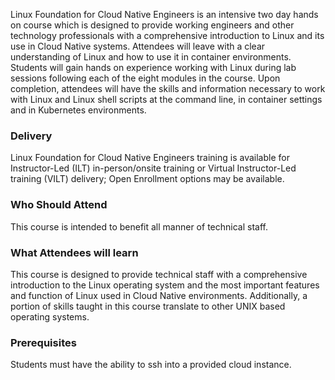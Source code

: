 <!-- Linux Foundation for Cloud Native Engineers-->

Linux Foundation for Cloud Native Engineers is an intensive two day hands on course which is designed to provide working engineers and other technology professionals with a comprehensive introduction to Linux and its use in Cloud Native systems. Attendees will leave with a clear understanding of Linux and how to use it in container environments. Students will gain hands on experience working with Linux during lab sessions following each of the eight modules in the course. Upon completion, attendees will have the skills and information necessary to work with Linux and Linux shell scripts at the command line, in container settings and in Kubernetes environments.


### Delivery

 Linux Foundation for Cloud Native Engineers training is available for Instructor-Led (ILT) in-person/onsite training or Virtual Instructor-Led training (VILT) delivery; Open Enrollment options may be available.


### Who Should Attend

This course is intended to benefit all manner of technical staff.


### What Attendees will learn

This course is designed to provide technical staff with a comprehensive introduction to the Linux operating system and the most important features and function of Linux used in Cloud Native environments. Additionally, a portion of skills taught in this course translate to other UNIX based operating systems.


### Prerequisites

Students must have the ability to ssh into a provided cloud instance.
